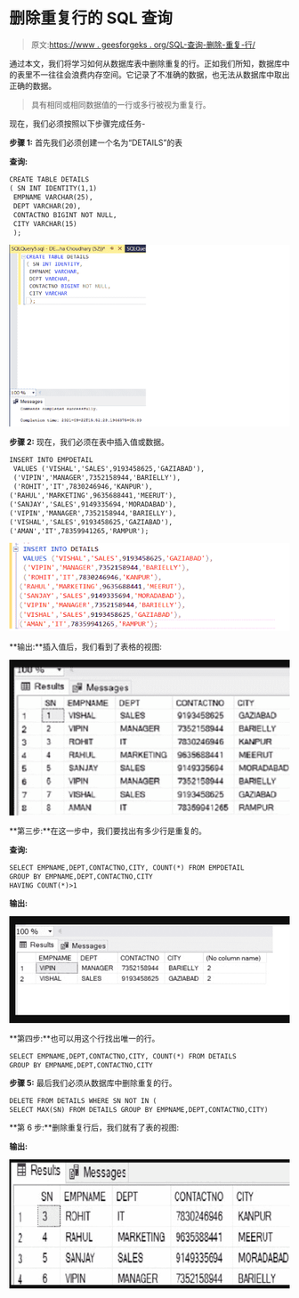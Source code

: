# 删除重复行的 SQL 查询

> 原文:[https://www . geesforgeks . org/SQL-查询-删除-重复-行/](https://www.geeksforgeeks.org/sql-query-to-delete-duplicate-rows/)

通过本文，我们将学习如何从数据库表中删除重复的行。正如我们所知，数据库中的表里不一往往会浪费内存空间。它记录了不准确的数据，也无法从数据库中取出正确的数据。

> 具有相同或相同数据值的一行或多行被视为重复行。

现在，我们必须按照以下步骤完成任务-

**步骤 1:** 首先我们必须创建一个名为“DETAILS”的表

**查询:**

```
CREATE TABLE DETAILS
( SN INT IDENTITY(1,1)
 EMPNAME VARCHAR(25),
 DEPT VARCHAR(20),
 CONTACTNO BIGINT NOT NULL,
 CITY VARCHAR(15)
 );

```

![](img/b3441cd8601861a66e35630dd9e52c66.png)

**步骤 2:** 现在，我们必须在表中插入值或数据。

```
INSERT INTO EMPDETAIL
 VALUES ('VISHAL','SALES',9193458625,'GAZIABAD'),
 ('VIPIN','MANAGER',7352158944,'BARIELLY'),
 ('ROHIT','IT',7830246946,'KANPUR'),
('RAHUL','MARKETING',9635688441,'MEERUT'),
('SANJAY','SALES',9149335694,'MORADABAD'),
('VIPIN','MANAGER',7352158944,'BARIELLY'),
('VISHAL','SALES',9193458625,'GAZIABAD'),
('AMAN','IT',78359941265,'RAMPUR');
```

![](img/b8c6f73aee085a1a4a7c342bb2aac229.png)

**输出:**插入值后，我们看到了表格的视图:

![](img/44091adc35dbe043485b0e2d8cf63f56.png)

**第三步:**在这一步中，我们要找出有多少行是重复的。

**查询:**

```
SELECT EMPNAME,DEPT,CONTACTNO,CITY, COUNT(*) FROM EMPDETAIL
GROUP BY EMPNAME,DEPT,CONTACTNO,CITY
HAVING COUNT(*)>1
```

**输出:**

![](img/2100787c20ed5200e56a77ddb7c1d019.png)

**第四步:**也可以用这个行找出唯一的行。

```
SELECT EMPNAME,DEPT,CONTACTNO,CITY, COUNT(*) FROM DETAILS
GROUP BY EMPNAME,DEPT,CONTACTNO,CITY
```

**步骤 5:** 最后我们必须从数据库中删除重复的行。

```
DELETE FROM DETAILS WHERE SN NOT IN (
SELECT MAX(SN) FROM DETAILS GROUP BY EMPNAME,DEPT,CONTACTNO,CITY)
```

**第 6 步:**删除重复行后，我们就有了表的视图:

**输出:**

![](img/f4a13098befaa512670b2098b75af1ec.png)